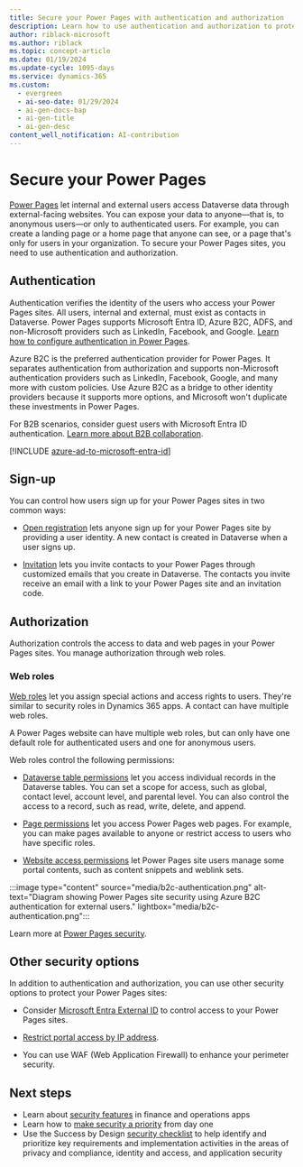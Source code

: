 ```yaml
---
title: Secure your Power Pages with authentication and authorization
description: Learn how to use authentication and authorization to protect your data and web pages in Power Pages, which let you access Dataverse data through external websites.
author: riblack-microsoft
ms.author: riblack
ms.topic: concept-article
ms.date: 01/19/2024
ms.update-cycle: 1095-days
ms.service: dynamics-365
ms.custom:
  - evergreen
  - ai-seo-date: 01/29/2024
  - ai-gen-docs-bap
  - ai-gen-title
  - ai-gen-desc
content_well_notification: AI-contribution
---
```


# Secure your Power Pages

[Power Pages](/power-pages/introduction) let internal and external users access Dataverse data through external-facing websites. You can expose your data to anyone&mdash;that is, to anonymous users&mdash;or only to authenticated users. For example, you can create a landing page or a home page that anyone can see, or a page that's only for users in your organization. To secure your Power Pages sites, you need to use authentication and authorization.

## Authentication

Authentication verifies the identity of the users who access your Power Pages sites. All users, internal and external, must exist as contacts in Dataverse. Power Pages supports Microsoft Entra ID, Azure B2C, ADFS, and non-Microsoft providers such as LinkedIn, Facebook, and Google. [Learn how to configure authentication in Power Pages](/power-pages/security/configure-portal-authentication).

Azure B2C is the preferred authentication provider for Power Pages. It separates authentication from authorization and supports non-Microsoft authentication providers such as LinkedIn, Facebook, Google, and many more with custom policies. Use Azure B2C as a bridge to other identity providers because it supports more options, and Microsoft won't duplicate these investments in Power Pages.

For B2B scenarios, consider guest users with Microsoft Entra ID authentication. [Learn more about B2B collaboration](/entra/external-id/what-is-b2b).

[!INCLUDE [azure-ad-to-microsoft-entra-id](~/../shared-content/shared/azure-ad-to-microsoft-entra-id.md)]

## Sign-up

You can control how users sign up for your Power Pages sites in two common ways:

- [Open registration](/powerapps/maker/portals/configure/configure-portal-authentication#open-registration) lets anyone sign up for your Power Pages site by providing a user identity. A new contact is created in Dataverse when a user signs up.

- [Invitation](/powerapps/maker/portals/configure/invite-contacts) lets you invite contacts to your Power Pages through customized emails that you create in Dataverse. The contacts you invite receive an email with a link to your Power Pages site and an invitation code.

## Authorization

Authorization controls the access to data and web pages in your Power Pages sites. You manage authorization through web roles.

### Web roles

[Web roles](/powerapps/maker/portals/configure/create-web-roles) let you assign special actions and access rights to users. They're similar to security roles in Dynamics 365 apps. A contact can have multiple web roles.

A Power Pages website can have multiple web roles, but can only have one default role for authenticated users and one for anonymous users.

Web roles control the following permissions:

- [Dataverse table permissions](/power-pages/security/table-permissions) let you access individual records in the Dataverse tables. You can set a scope for access, such as global, contact level, account level, and parental level. You can also control the access to a record, such as read, write, delete, and append.

- [Page permissions](/power-pages/security/page-security) let you access Power Pages web pages. For example, you can make pages available to anyone or restrict access to users who have specific roles.

- [Website access permissions](/power-pages/security/website-access-permission) let Power Pages site users manage some portal contents, such as content snippets and weblink sets.

:::image type="content" source="media/b2c-authentication.png" alt-text="Diagram showing Power Pages site security using Azure B2C authentication for external users." lightbox="media/b2c-authentication.png":::

Learn more at [Power Pages security](/power-pages/security/power-pages-security). <!--Use [Site Checker](/powerapps/maker/portals/admin/site-checker) to make sure your Power Pages sites don't expose any data to anonymous users by mistake.-->

## Other security options

In addition to authentication and authorization, you can use other security options to protect your Power Pages sites:

- Consider [Microsoft Entra External ID](/entra/external-id/external-identities-overview) to control access to your Power Pages sites.

- [Restrict portal access by IP address](/power-pages/admin/ip-address-restrict).

- You can use WAF (Web Application Firewall) to enhance your perimeter security.

## Next steps

- Learn about [security features](security-strategy-product-oa.md) in finance and operations apps
- Learn how to [make security a priority](security-strategy-day-one-priority.md) from day one
- Use the Success by Design [security checklist](security-strategy-checklist.md) to help identify and prioritize key requirements and implementation activities in the areas of privacy and compliance, identity and access, and application security
